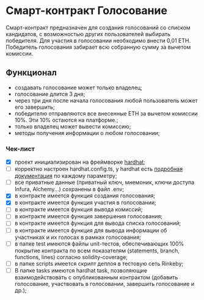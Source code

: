 # Смарт-контракт Голосование
Смарт-контракт предназначен для создания голосований со списком кандидатов, 
с возможностью других пользователей выбирать победителя. 
Для участия в голосовании необходимо внести 0,01 ETH. 
Победитель голосования забирает всю собранную сумму за вычетом комиссии.

## Функционал
- создавать голосование может только владелец;
- голосование длится 3 дня;
- через три дня после начала голосования любой пользователь может его завершить;
- победителю отправляются все внесенные ETH за вычетом комиссии 10%. Эти 10% остаются на платформе.;
- только владелец может вывести комиссию;
- методы получения информации о любом голосовании;

### Чек-лист
- [x] проект инициализирован на фреймворке [hardhat](https://hardhat.org/);
- [ ] корректно настроен hardhat.config.ts, у hardhat есть [подробная документация](https://hardhat.org/config/) по каждому параметру;
- [ ] все приватные данные (приватный ключ, мнемоник, ключи доступа Infura, Alchemy...) сохранены в файл .env;
- [x] в контракте имеется функция создания голосования;
- [x] в контракте имеется функция участия в голосовании;
- [ ] в контракте имеется функция вывода комиссий;
- [ ] в контракте имеется функция завершения голосования;
- [ ] в контракте имеется функция для вывода списка голосований;
- [ ] в контракте имеется функция для вывода информации об участниках и их голосах в рамках голосования;
- [ ] в папке test имеются файлы unit-тестов, обеспечивающих 100% покрытие контракта по всем показателям (statements, branch, functions, lines) согласно solidity-coverage;
- [ ] в папке scripts имеется скрипт деплоя в тестовую сеть Rinkeby;
- [ ] В папке tasks имеются hardhat task, позволяющие взаимодействовать с опубликованным контрактом (добавить голосование, участвовать в голосовании, завершить голосование и др.);
